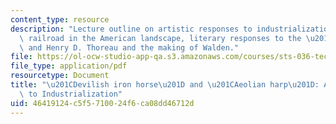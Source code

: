 ```yaml
---
content_type: resource
description: "Lecture outline on artistic responses to industrialization, seeing the\
  \ railroad in the American landscape, literary responses to the \u201CAge of Machinery,\u201D\
  \ and Henry D. Thoreau and the making of Walden."
file: https://ol-ocw-studio-app-qa.s3.amazonaws.com/courses/sts-036-technology-and-nature-in-american-history-spring-2008/46419124c5f5710024f6ca08dd46712d_wk5_outline.pdf
file_type: application/pdf
resourcetype: Document
title: "\u201CDevilish iron horse\u201D and \u201CAeolian harp\u201D: Artistic Responses\
  \ to Industrialization"
uid: 46419124-c5f5-7100-24f6-ca08dd46712d
---
```

